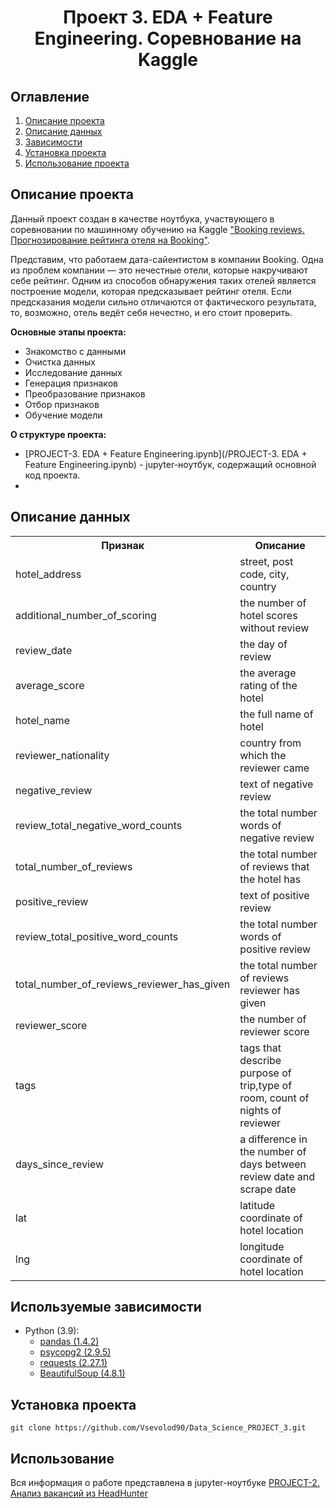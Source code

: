 
# <center> Проект 3. EDA + Feature Engineering. Соревнование на Kaggle </center>
## Оглавление
1. [Описание проекта](#Описание-проекта)
2. [Описание данных](#Описание-данных)
3. [Зависимости](#Используемые-зависимости)
4. [Установка проекта](#Установка-проекта)
5. [Использование проекта](#Использование)

## Описание проекта

Данный проект создан в качестве ноутбука, участвующего в соревновании по машинному обучению на Kaggle ["Booking reviews. Прогнозирование рейтинга отеля на Booking"](https://www.kaggle.com/competitions/sf-booking).

Представим, что работаем дата-сайентистом в компании Booking. Одна из проблем компании — это нечестные отели, которые накручивают себе рейтинг. Одним из способов обнаружения таких отелей является построение модели, которая предсказывает рейтинг отеля. Если предсказания модели сильно отличаются от фактического результата, то, возможно, отель ведёт себя нечестно, и его стоит проверить.

**Основные этапы проекта:**
* Знакомство с данными
* Очистка данных
* Исследование данных
* Генерация признаков
* Преобразование признаков
* Отбор признаков
* Обучение модели

**О структуре проекта:**

* [PROJECT-3. EDA + Feature Engineering.ipynb](/PROJECT-3. EDA + Feature Engineering.ipynb) - jupyter-ноутбук, содержащий основной код проекта.
* 

## Описание данных

<table >
   <tr>
    <th>Признак</th>
    <th>Описание</th>
  </tr>
  
   <tr>
    <td>hotel_address</td>
    <td>street, post code, city, country </td>
  </tr>
    
   <tr>
    <td>additional_number_of_scoring</td>
    <td>the number of hotel scores without review </td>
  </tr> 
    
  <tr>
    <td>review_date</td>
    <td>the day of review </td>
  </tr>
    
  <tr>
    <td>average_score</td>
    <td>the average rating of the hotel </td>
  </tr>
    
   <tr>
    <td>hotel_name</td>
    <td>the full name of hotel </td>
  </tr>
    
   <tr>
    <td>reviewer_nationality</td>
    <td>country from which the reviewer came </td>
  </tr>
    
   <tr>
    <td>negative_review </td>
    <td>text of negative review </td>
  </tr> 
   
   <tr>
    <td>review_total_negative_word_counts </td>
    <td>the total number words of negative review </td>
  </tr>  
    
   <tr>
    <td>total_number_of_reviews </td>
    <td>the total number of reviews that the hotel has </td>
  </tr>  
    
   <tr>
    <td>positive_review</td>
    <td>text of positive review </td>
  </tr> 
    
   <tr>
    <td>review_total_positive_word_counts</td>
    <td>the total number words of positive review </td>
  </tr> 
    
  <tr>
    <td>total_number_of_reviews_reviewer_has_given</td>
    <td>the total number of reviews reviewer has given </td>
  </tr> 
    
   <tr>
    <td>reviewer_score</td>
    <td>the number of reviewer score </td>
  </tr> 
    
   <tr>
    <td>tags</td>
    <td>tags that describe purpose of trip,type of room, count of nights of reviewer </td>
  </tr> 
    
   <tr>
    <td>days_since_review</td>
    <td>a difference in the number of days between review date and scrape date</td>
  </tr> 
    
   <tr>
    <td>lat</td>
    <td>latitude coordinate of hotel location </td>
  </tr> 
    
   <tr>
    <td>lng</td>
    <td>longitude coordinate of hotel location </td>
  </tr> 
    
</table> </center>

## Используемые зависимости
* Python (3.9):
    * [pandas (1.4.2)](https://pandas.pydata.org)
    * [psycopg2 (2.9.5)](https://www.psycopg.org)
    * [requests (2.27.1)](https://requests.readthedocs.io/en/latest/)
    * [BeautifulSoup (4.8.1)](https://beautiful-soup-4.readthedocs.io/en/latest/)

## Установка проекта

```
git clone https://github.com/Vsevolod90/Data_Science_PROJECT_3.git
```

## Использование
Вся информация о работе представлена в jupyter-ноутбуке [PROJECT-2. Анализ вакансий из HeadHunter](./PROJECT-2.%20Анализ%20вакансий%20из%20HeadHunter.ipynb)
